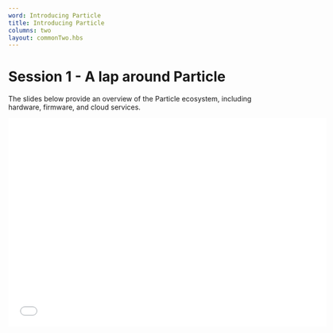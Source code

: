 ```yaml
---
word: Introducing Particle
title: Introducing Particle
columns: two
layout: commonTwo.hbs
---
```


# Session 1 - A lap around Particle

The slides below provide an overview of the Particle ecosystem, including hardware, firmware, and cloud services.

<iframe src="/assets/files/Session1-ALapAroundParticleShort.pdf" width="640" height="420" class="video" frameborder="0" allowfullscreen="1" referrer="no-referrer">

This browser does not support PDFs. Please download the PDF to view it: <a href="/assets/files/Session1-ALapAroundParticleShort.pdf">Download PDF</a>

</iframe>